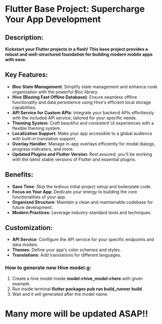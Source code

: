 # Flutter Base Project: Supercharge Your App Development

## Description:

**Kickstart your Flutter projects in a flash! This base project provides a robust and well-structured foundation for building modern mobile apps with ease.**

## Key Features:

- **Bloc State Management**: Simplify state management and enhance code organization with the powerful Bloc library.
- **Hive (Blazing Fast Offline Database)**: Ensure seamless offline functionality and data persistence using Hive's efficient local storage capabilities.
- **API Service for Custom APIs**: Integrate your backend APIs effortlessly with the included API service, tailored for your specific needs.
- **Theming System**: Craft beautiful and consistent UI experiences with a flexible theming system.
- **Localization Support**: Make your app accessible to a global audience with built-in translation support.
- **Overlay Handler**: Manage in-app overlays efficiently for modal dialogs, progress indicators, and more.
- **Updated Plugins and Flutter Version**: Rest assured, you'll be working with the latest stable versions of Flutter and essential plugins.

## Benefits:

- **Save Time**: Skip the tedious initial project setup and boilerplate code.
- **Focus on Your App**: Dedicate your energy to building the core functionalities of your app.
- **Organized Structure**: Maintain a clean and maintainable codebase for future development.
- **Modern Practices**: Leverage industry-standard tools and techniques.

## Customization:

- **API Service**: Configure the API service for your specific endpoints and data models.
- **Themes**: Define your app's color schemes and styles.
- **Translations**: Add translations for different languages.

### How to generate new Hive model.g:
1. Create a hive model inside **model->hive_model->here** with given example.
2. Run inside terminal **flutter packages pub run build_runner build**.
3. Wait and it will generated after the model name.

# Many more will be updated ASAP!!
